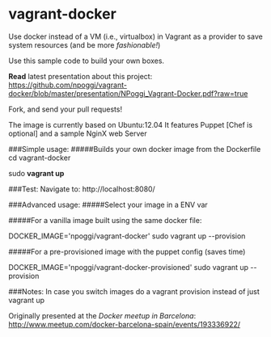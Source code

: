 vagrant-docker
==============

Use docker instead of a VM (i.e., virtualbox) in Vagrant as a provider to save system resources
(and be more *fashionable!*)

Use this sample code to build your own boxes.

**Read** latest presentation about this project: https://github.com/npoggi/vagrant-docker/blob/master/presentation/NPoggi_Vagrant-Docker.pdf?raw=true

Fork, and send your pull requests!

The image is currently based on Ubuntu:12.04
It features Puppet [Chef is optional] and a sample NginX web Server


###Simple usage:
#####Builds your own docker image from the Dockerfile
cd vagrant-docker

sudo **vagrant up**

###Test:
Navigate to: http://localhost:8080/


###Advanced usage:
#####Select your image in a ENV var


#####For a vanilla image built using the same docker file:

DOCKER_IMAGE='npoggi/vagrant-docker' sudo vagrant up --provision

#####For a pre-provisioned image with the puppet config (saves time)

DOCKER_IMAGE='npoggi/vagrant-docker-provisioned' sudo vagrant up --provision

###Notes:
In case you switch images do a vagrant provision instead of just vagrant up

Originally presented at the *Docker meetup in Barcelona*: http://www.meetup.com/docker-barcelona-spain/events/193336922/








